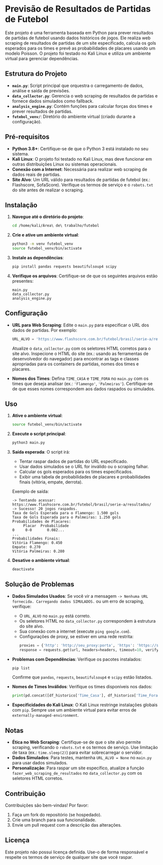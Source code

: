 # Previsão de Resultados de Partidas de Futebol

Este projeto é uma ferramenta baseada em Python para prever resultados de partidas de futebol usando dados históricos de jogos. Ele realiza web scraping de resultados de partidas de um site especificado, calcula os gols esperados para os times e prevê as probabilidades de placares usando um modelo Poisson. O projeto foi testado no Kali Linux e utiliza um ambiente virtual para gerenciar dependências.

## Estrutura do Projeto

- **`main.py`**: Script principal que orquestra o carregamento de dados, análise e saída de previsões.
- **`data_collector.py`**: Gerencia o web scraping de resultados de partidas e fornece dados simulados como fallback.
- **`analysis_engine.py`**: Contém funções para calcular forças dos times e prever resultados de partidas.
- **`futebol_venv/`**: Diretório do ambiente virtual (criado durante a configuração).

## Pré-requisitos

- **Python 3.8+**: Certifique-se de que o Python 3 está instalado no seu sistema.
- **Kali Linux**: O projeto foi testado no Kali Linux, mas deve funcionar em outras distribuições Linux ou sistemas operacionais.
- **Conexão com a Internet**: Necessária para realizar web scraping de dados reais de partidas.
- **Site Alvo**: Um URL válido para resultados de partidas de futebol (ex.: Flashscore, SofaScore). Verifique os termos de serviço e o `robots.txt` do site antes de realizar o scraping.

## Instalação

1. **Navegue até o diretório do projeto**:
   ```bash
   cd /home/kali/Área\ de\ trabalho/futebol
   ```

2. **Crie e ative um ambiente virtual**:
   ```bash
   python3 -m venv futebol_venv
   source futebol_venv/bin/activate
   ```

3. **Instale as dependências**:
   ```bash
   pip install pandas requests beautifulsoup4 scipy
   ```

4. **Verifique os arquivos**:
   Certifique-se de que os seguintes arquivos estão presentes:
   ```
   main.py
   data_collector.py
   analysis_engine.py
   ```

## Configuração

- **URL para Web Scraping**:
  Edite o `main.py` para especificar o URL dos dados de partidas. Por exemplo:
  ```python
  URL_ALVO = 'https://www.flashscore.com.br/futebol/brasil/serie-a/resultados/'
  ```
  Atualize o `data_collector.py` com os seletores HTML corretos para o site alvo. Inspecione o HTML do site (ex.: usando as ferramentas de desenvolvedor do navegador) para encontrar as tags e classes apropriadas para os containers de partidas, nomes dos times e placares.

- **Nomes dos Times**:
  Defina `TIME_CASA` e `TIME_FORA` no `main.py` com os times que deseja analisar (ex.: `'Flamengo'`, `'Palmeiras'`). Certifique-se de que esses nomes correspondem aos dados raspados ou simulados.

## Uso

1. **Ative o ambiente virtual**:
   ```bash
   source futebol_venv/bin/activate
   ```

2. **Execute o script principal**:
   ```bash
   python3 main.py
   ```

3. **Saída esperada**:
   O script irá:
   - Tentar raspar dados de partidas do URL especificado.
   - Usar dados simulados se o URL for inválido ou o scraping falhar.
   - Calcular os gols esperados para os times especificados.
   - Exibir uma tabela de probabilidades de placares e probabilidades finais (vitória, empate, derrota).

   Exemplo de saída:
   ```
   -> Tentando acessar: https://www.flashscore.com.br/futebol/brasil/serie-a/resultados/
   -> Sucesso! 20 jogos raspados.
   Taxa de Gols Esperada para o Flamengo: 1.500 gols
   Taxa de Gols Esperada para o Palmeiras: 1.250 gols
   Probabilidades de Placares:
        Placar  Probabilidade
   0     0-0       0.082...
   ...
   Probabilidades Finais:
   Vitória Flamengo: 0.450
   Empate: 0.270
   Vitória Palmeiras: 0.280
   ```

4. **Desative o ambiente virtual**:
   ```bash
   deactivate
   ```

## Solução de Problemas

- **Dados Simulados Usados**:
  Se você vir a mensagem `-> Nenhuma URL fornecida. Carregando dados SIMULADOS.` ou um erro de scraping, verifique:
  - O `URL_ALVO` no `main.py` está correto.
  - Os seletores HTML no `data_collector.py` correspondem à estrutura do site alvo.
  - Sua conexão com a internet (execute `ping google.com`).
  - Configurações de proxy, se estiver em uma rede restrita:
    ```python
    proxies = {'http': 'http://seu_proxy:porta', 'https': 'https://seu_proxy:porta'}
    response = requests.get(url, headers=headers, timeout=10, verify=True, proxies=proxies)
    ```

- **Problemas com Dependências**:
  Verifique os pacotes instalados:
  ```bash
  pip list
  ```
  Confirme que `pandas`, `requests`, `beautifulsoup4` e `scipy` estão listados.

- **Nomes de Times Inválidos**:
  Verifique os times disponíveis nos dados:
  ```python
  print(pd.concat([df_historico['Time_Casa'], df_historico['Time_Fora']]).unique())
  ```

- **Especificidades do Kali Linux**:
  O Kali Linux restringe instalações globais com `pip`. Sempre use um ambiente virtual para evitar erros de `externally-managed-environment`.

## Notas

- **Ética no Web Scraping**: Certifique-se de que o site alvo permite scraping, verificando o `robots.txt` e os termos de serviço. Use limitação de taxa (ex.: `time.sleep(2)`) para evitar sobrecarregar o servidor.
- **Dados Simulados**: Para testes, mantenha `URL_ALVO = None` no `main.py` para usar dados simulados.
- **Personalização**: Para raspar um site específico, atualize a função `fazer_web_scraping_de_resultados` no `data_collector.py` com os seletores HTML corretos.

## Contribuição

Contribuições são bem-vindas! Por favor:
1. Faça um fork do repositório (se hospedado).
2. Crie uma branch para sua funcionalidade.
3. Envie um pull request com a descrição das alterações.

## Licença

Este projeto não possui licença definida. Use-o de forma responsável e respeite os termos de serviço de qualquer site que você raspar.